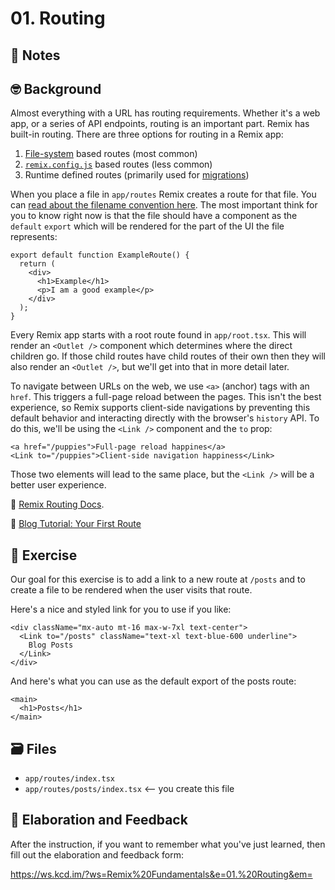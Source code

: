 # 01. Routing

## 📝 Notes

## 🤓 Background

Almost everything with a URL has routing requirements. Whether it's a web app,
or a series of API endpoints, routing is an important part. Remix has built-in
routing. There are three options for routing in a Remix app:

1. [File-system](https://remix.run/docs/en/v1/api/conventions#file-name-conventions)
   based routes (most common)
2. [`remix.config.js`](https://remix.run/docs/en/v1/api/conventions#routes)
   based routes (less common)
3. Runtime defined routes (primarily used for
   [migrations](https://remix.run/docs/en/v1/guides/migrating-react-router-app))

When you place a file in `app/routes` Remix creates a route for that file. You
can
[read about the filename convention here](https://remix.run/docs/en/v1/api/conventions#file-name-conventions).
The most important think for you to know right now is that the file should have
a component as the `default` `export` which will be rendered for the part of the
UI the file represents:

```tsx filename=app/routes/example.tsx
export default function ExampleRoute() {
  return (
    <div>
      <h1>Example</h1>
      <p>I am a good example</p>
    </div>
  );
}
```

Every Remix app starts with a root route found in `app/root.tsx`. This will
render an `<Outlet />` component which determines where the direct children go.
If those child routes have child routes of their own then they will also render
an `<Outlet />`, but we'll get into that in more detail later.

To navigate between URLs on the web, we use `<a>` (anchor) tags with an `href`.
This triggers a full-page reload between the pages. This isn't the best
experience, so Remix supports client-side navigations by preventing this default
behavior and interacting directly with the browser's `history` API. To do this,
we'll be using the `<Link />` component and the `to` prop:

```tsx
<a href="/puppies">Full-page reload happines</a>
<Link to="/puppies">Client-side navigation happiness</Link>
```

Those two elements will lead to the same place, but the `<Link />` will be a
better user experience.

📜 [Remix Routing Docs](https://remix.run/docs/en/v1/guides/routing).

📜
[Blog Tutorial: Your First Route](https://remix.run/docs/en/v1/tutorials/blog#your-first-route)

## 💪 Exercise

Our goal for this exercise is to add a link to a new route at `/posts` and to
create a file to be rendered when the user visits that route.

Here's a nice and styled link for you to use if you like:

```tsx
<div className="mx-auto mt-16 max-w-7xl text-center">
  <Link to="/posts" className="text-xl text-blue-600 underline">
    Blog Posts
  </Link>
</div>
```

And here's what you can use as the default export of the posts route:

```tsx
<main>
  <h1>Posts</h1>
</main>
```

## 🗃 Files

- `app/routes/index.tsx`
- `app/routes/posts/index.tsx` <-- you create this file

## 🦉 Elaboration and Feedback

After the instruction, if you want to remember what you've just learned, then
fill out the elaboration and feedback form:

https://ws.kcd.im/?ws=Remix%20Fundamentals&e=01.%20Routing&em=
